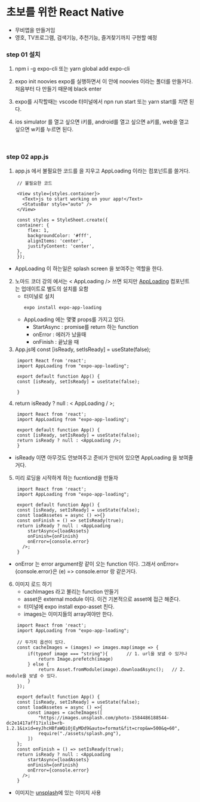 # 초보를 위한 React Native

- 무비앱을 만들거임
- 영호, TV프로그램, 검색기능, 추천기능, 즐겨찾기까지 구현할 예정

### step 01 설치

1. npm i -g expo-cli 또는
   yarn global add expo-cli

2. expo init noovies
   expo를 실행하면서 이 안에 noovies 이라는 폴더를 만들거다.
   처음부터 다 만들기 때문에 black enter

3. expo를 시작할때는 vscode 터미널에서 npn run start 또는 yarn start를 치면 된다.

4. ios simulator 를 열고 싶으면 i키를, android를 열고 싶으면 a키를, web을 열고 싶으면 w키를 누르면 된다.

<br>

### step 02 app.js

1. app.js 에서 불필요한 코드를 을 지우고 AppLoading 이라는 컴포넌트를 쓸거다.

```
    // 불필요한 코드

    <View style={styles.container}>
      <Text>js to start working on your app!</Text>
      <StatusBar style="auto" />
    </View>

    const styles = StyleSheet.create({
    container: {
        flex: 1,
        backgroundColor: '#fff',
        alignItems: 'center',
        justifyContent: 'center',
    },
    });
```

- AppLoading 이 하는일은 splash screen 을 보여주는 역할을 한다.

2. 노마드 코더 강의 에서는 < AppLoading /> 쓰면 되지만 [AppLoading](https://docs.expo.io/versions/latest/sdk/app-loading/) 컴포넌트는 업데이트로 별도의 설치를 요함
   - 터미널로 설치
     ```
     expo install expo-app-loading
     ```
   - AppLoading 에는 몇몇 props를 가지고 있다.
     - StartAsync : promise를 return 하는 function
     - onError : 에러가 났을때
     - onFinish : 끝났을 때
3. App.js에 const [isReady, setIsReady] = useState(false);

```
    import React from 'react';
    import AppLoading from "expo-app-loading";

    export default function App() {
    const [isReady, setIsReady] = useState(false);

    }
```

4. return isReady ? null : < AppLoading / >;

```
    import React from 'react';
    import AppLoading from "expo-app-loading";

    export default function App() {
    const [isReady, setIsReady] = useState(false);
    return isReady ? null : <AppLoading />;
    }
```

- isReady 이면 아무것도 안보여주고 준비가 안되어 있으면 AppLoading 을 보여줄거다.

5. 미리 로딩을 시작하게 하는 fucntiond을 만들자

```
    import React from 'react';
    import AppLoading from "expo-app-loading";

    export default function App() {
    const [isReady, setIsReady] = useState(false);
    const loadAssetes = async () =>{}
    const onFinish = () => setIsReady(true);
    return isReady ? null : <AppLoading
        startAsync={loadAssets}
        onFinish={onFinish}
        onError={console.error}
      />;
    }
```

- onError 는 error argument랑 같이 오는 function 이다. 그래서 onError={console.error}은 (e) => console.error 랑 같은거다.

6. 이미지 로드 하기
   - cachImages 라고 불리는 function 만들기
   - asset은 external module 이다. 이건 기본적으로 asset에 접근 해준다.
   - 터미널에 expo install expo-asset 친다.
   - images는 이미지들의 array여야만 한다.

```
    import React from 'react';
    import AppLoading from "expo-app-loading";

    // 두가지 옵션이 있다.
    const cacheImages = (images) => images.map(image => {
        if(typeof image === "string"){       // 1. url을 보낼 수 있거나
            return Image.prefetch(image)
        } else {
            return Asset.fromModule(image).downloadAsync();   // 2. module을 보낼 수 있다.
        }
    });

    export default function App() {
    const [isReady, setIsReady] = useState(false);
    const loadAssetes = async () =>{
        const images = cacheImages([
            "https://images.unsplash.com/photo-1584486188544-dc2e1417aff1?ixlib=rb-1.2.1&ixid=eyJhcHBfaWQiOjEyMDd9&auto=format&fit=crop&w=500&q=60",
            require("./assets/splash.png"),
        ])
    };
    const onFinish = () => setIsReady(true);
    return isReady ? null : <AppLoading
        startAsync={loadAssets}
        onFinish={onFinish}
        onError={console.error}
      />;
    }
```

- 이미지는 [unsplash](https://unsplash.com/)에 있는 이미지 사용
